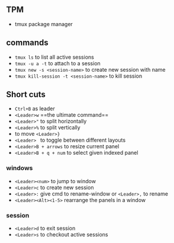 ## TPM
- tmux package manager

## commands
- `tmux ls` to list all active sessions
- `tmux -u a -t` to attach to a session
- `tmux new -s <session-name>` to create new session with name
- `tmux kill-session -t <session-name>` to kill session

## Short cuts
- `Ctrl+B` as leader
- `<Leader>w` ==the ultimate command==
- `<Leader>"` to split horizontally
- `<Leader>%` to split vertically
- to move `<Leader>}` 
- `<Leader> ` to toggle between different layouts
- `<Leader>B + arrows` to resize current panel
- `<Leader>B + q + num` to select given indexed panel

### windows
- `<Leader><num>` to jump to window
- `<Leader>c` to create new session
- `<Leader>:` give cmd to rename-window or `<Leader>,` to rename
- `<Leader><Alt><1-5>` rearrange the panels in a window

### session
- `<Leader>d` to exit session
- `<Leader>s` to checkout active sessions

